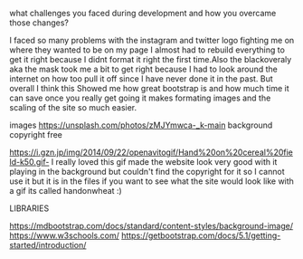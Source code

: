 
 what challenges you faced during development and how you overcame those changes?

 I faced so many problems with the instagram and twitter logo fighting me on where they wanted to be on my page I almost had to rebuild everything to get it right
 because I didnt format it right the first time.Also the blackoveraly aka the mask took me a bit to get right because I had to look around the internet on how too pull it off since 
 I have never done it in the past. But overall I think this Showed me how great bootstrap is and how much time it can save once you really get going it makes formating images and the scaling of the site so much easier.




images
https://unsplash.com/photos/zMJYmwca-_k-main background copyright free

 https://i.gzn.jp/img/2014/09/22/openavitogif/Hand%20on%20cereal%20field-k50.gif- I really loved this gif made the website look very good with it playing in the background but couldn't find the copyright for it so I cannot use it but it is in the files if you want to see what the site would look like with a gif its called handonwheat :)

LIBRARIES

https://mdbootstrap.com/docs/standard/content-styles/background-image/
https://www.w3schools.com/
https://getbootstrap.com/docs/5.1/getting-started/introduction/